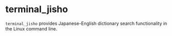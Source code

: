 # terminal_jisho

`terminal_jisho` provides Japanese-English dictionary search functionality in the Linux command line.
